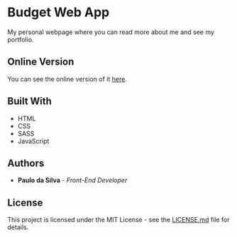 # Budget Web App

My personal webpage where you can read more about me and see my portfolio.

## Online Version

You can see the online version of it [here](https://paulods.netlify.app/).

## Built With

* HTML
* CSS
* SASS
* JavaScript

## Authors

* **Paulo da Silva** - *Front-End Developer*

## License

This project is licensed under the MIT License - see the [LICENSE.md](https://github.com/pdsprog/personal_budget/blob/main/LICENSE) file for details.
